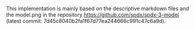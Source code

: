 This implementation is mainly based on the descriptive markdown files and the model.png in the repository https://github.com/spdx/spdx-3-model (latest commit: 7d45c8040b2fa1f67d77ea244666c991c47c6a9d).
